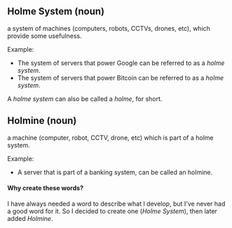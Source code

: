 ## Holme System (noun)

a system of machines (computers, robots, CCTVs, drones, etc), which provide some usefulness.

Example:

- The system of servers that power Google can be referred to as a *holme system*.
- The system of servers that power Bitcoin can be referred to as a *holme system*.

A *holme system* can also be called a *holme*, for short.



## Holmine (noun)

a machine (computer, robot, CCTV, drone, etc) which is part of a holme system.

Example: 

- A server that is part of a banking system, can be called an holmine. 

#### Why create these words?

I have always needed a word to describe what I develop, but I've never had a good word for it. So I decided to create one (*Holme System*), then later added *Holmine*.

